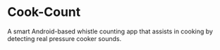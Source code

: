 # Cook-Count
A smart Android-based whistle counting app that assists in cooking by detecting real pressure cooker sounds.
